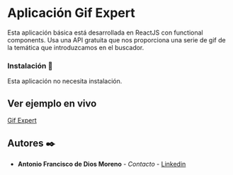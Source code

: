# Aplicación Gif Expert

Esta aplicación básica está desarrollada en ReactJS con functional components. Usa una API gratuita que nos proporciona una serie de gif de la temática que introduzcamos en el buscador.

### Instalación 🔧

Esta aplicación no necesita instalación.

## Ver ejemplo en vivo

[Gif Expert](https://paniser.github.io/react-gifexpertapp/)

## Autores ✒️

* **Antonio Francisco de Dios Moreno** - *Contacto* - [Linkedin](https://www.linkedin.com/in/antonio-francisco-de-dios-moreno-9213911b8/)
